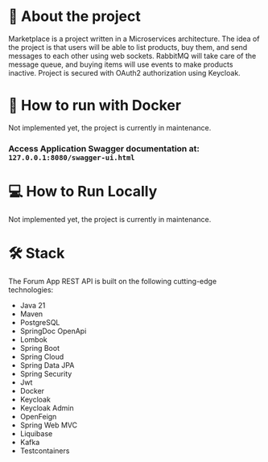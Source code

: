 # 🚀 About the project
Marketplace is a project written in a Microservices architecture. The idea of the project is that users will be able to list products, buy them, and send messages to each other using web sockets. RabbitMQ will take care of the message queue, and buying items will use events to make products inactive. Project is secured with OAuth2 authorization using Keycloak.

# 🐳 How to run with Docker
Not implemented yet, the project is currently in maintenance.

### Access Application Swagger documentation at: ```127.0.0.1:8080/swagger-ui.html```

# 💻 How to Run Locally
Not implemented yet, the project is currently in maintenance.

# 🛠️ Stack
The Forum App REST API is built on the following cutting-edge technologies:
- Java 21
- Maven
- PostgreSQL
- SpringDoc OpenApi
- Lombok
- Spring Boot
- Spring Cloud
- Spring Data JPA
- Spring Security
- Jwt
- Docker
- Keycloak
- Keycloak Admin
- OpenFeign
- Spring Web MVC
- Liquibase
- Kafka
- Testcontainers
